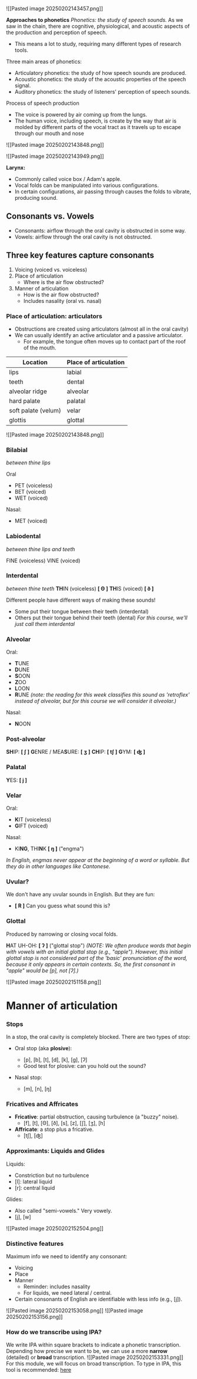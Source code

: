 ![[Pasted image 20250202143457.png]]

**Approaches to phonetics**
*Phonetics: the study of speech sounds.*
As we saw in the chain, there are cognitive, physiological, and acoustic aspects of the production and perception of speech.
- This means a lot to study, requiring many different types of research tools.

Three main areas of phonetics:
- Articulatory phonetics: the study of how speech sounds are produced.
- Acoustic phonetics: the study of the acoustic properties of the speech signal.
- Auditory phonetics: the study of listeners' perception of speech sounds.

Process of speech production
- The voice is powered by air coming up from the lungs.
- The human voice, including speech, is create by the way that air is molded by different parts of the vocal tract as it travels up to escape through our mouth and nose

![[Pasted image 20250202143848.png]]

![[Pasted image 20250202143949.png]]


**Larynx:**
- Commonly called voice box / Adam's apple.
- Vocal folds can be manipulated into various configurations.
- In certain configurations, air passing through causes the folds to vibrate, producing sound.

## Consonants vs. Vowels
- Consonants: airflow through the oral cavity is obstructed in some way.
- Vowels: airflow through the oral cavity is not obstructed.


## Three key features capture consonants
1) Voicing (voiced vs. voiceless)
2) Place of articulation
	- Where is the air flow obstructed?
3) Manner of articulation
	- How is the air flow obstructed?
	- Includes nasality (oral vs. nasal)


### Place of articulation: articulators
- Obstructions are created using articulators (almost all in the oral cavity)
- We can usually identify an active articulator and a passive articulator.
	- For example, the tongue often moves up to contact part of the roof of the mouth.

| Location            | Place of articulation |
| ------------------- | --------------------- |
| lips                | labial                |
| teeth               | dental                |
| alveolar ridge      | alveolar              |
| hard palate         | palatal               |
| soft palate (velum) | velar                 |
| glottis             | glottal               |

![[Pasted image 20250202143848.png]]


### Bilabial
*between thine lips*

Oral
- PET (voiceless)
- BET (voiced)
- WET (voiced)

Nasal:
- MET (voiced)

### Labiodental
*between thine lips and teeth*

FINE (voiceless)
VINE (voiced)

### Interdental
*between thine teeth*
**TH**IN (voiceless) **\[ Θ \]**
**TH**IS (voiced) **\[ ð \]**

Different people have different ways of making these sounds!
- Some put their tongue between their teeth (interdental)
- Others put their tongue behind their teeth (dental)
*For this course, we'll just call them interdental*

### Alveolar
Oral:
- **T**UNE
- **D**UNE
- **S**OON
- **Z**OO
- **L**OON
- **R**UNE *(note: the reading for this week classifies this sound as 'retroflex' instead of alveolar, but for this course we will consider it alveolar.)* 

Nasal:
- **N**OON

### Post-alveolar
**SH**IP: **\[ ʃ \]**
**G**ENRE / MEA**S**URE: **\[ ʒ \]**
**CH**IP: **\[ tʃ \]**
**G**YM: **\[ ʤ \]**

### Palatal
**Y**ES: **\[ j \]**

### Velar
Oral:
- **K**IT (voiceless)
- **G**IFT (voiced)

Nasal:
- KI**NG**, THI**N**K **\[ ŋ \]** ("engma")

*In English, engmas never appear at the beginning of a word or syllable. But they do in other languages like Cantonese.*

### Uvular?
We don't have any uvular sounds in English.
But they are fun:
- **\[ R \]** Can you guess what sound this is?

### Glottal
Produced by narrowing or closing vocal folds.

**H**AT
UH-OH: **\[ ʔ \]** ("glottal stop")
*(NOTE: We often produce words that begin with vowels with an initial glottal stop (e.g., "apple"). However, this initial glottal stop is not considered part of the 'basic' pronunciation of the word, because it only appears in certain contexts. So, the first consonant in "apple" would be [p], not [ʔ].)* 

![[Pasted image 20250202151158.png]]

# Manner of articulation
### Stops
In a stop, the oral cavity is completely blocked.
There are two types of stop:
- Oral stop (aka **plosive**):
	- \[p\], \[b\], \[t\], \[d\], \[k\], \[g\], \[ʔ\]
	- Good test for plosive: can you hold out the sound?

- Nasal stop:
	- \[m\], \[n\], \[ŋ\]

### Fricatives and Affricates
- **Fricative**: partial obstruction, causing turbulence  (a "buzzy" noise).
	- \[f\], \[t\], \[Θ\], \[ð\], \[s\], \[z\], \[ʃ\], \[ʒ\], \[h\]
- **Affricate**: a stop plus a fricative.
	- \[tʃ\], \[ʤ\]

### Approximants: Liquids and Glides
Liquids:
- Constriction but no turbulence
- \[l\]: lateral liquid
- \[r\]: central liquid

Glides:
- Also called "semi-vowels." Very vowely.
- \[j\], \[w\]

![[Pasted image 20250202152504.png]]

### Distinctive features
Maximum info we need to identify any consonant:
- Voicing
- Place
- Manner
	- Reminder: includes nasality
	- For liquids, we need lateral / central.
- Certain consonants of English are identifiable with less info (e.g., \[j]).

![[Pasted image 20250202153058.png]]
![[Pasted image 20250202153156.png]]

### How do we transcribe using IPA?
We write IPA within square brackets to indicate a phonetic transcription.
Depending how precise we want to be, we can use a more **narrow** (detailed) or **broad** transcription.
![[Pasted image 20250202153331.png]]
For this module, we will focus on broad transcription.
To type in IPA, this tool is recommended:
[here](http://westonruter.github.io/ipa-chart/keyboard/)


